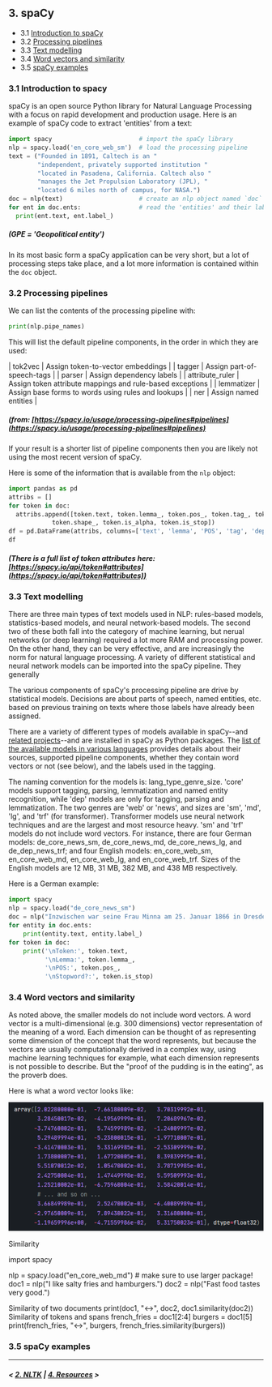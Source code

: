 ## 3. spaCy

- 3.1 [Introduction to spaCy](#spacy)
- 3.2 [Processing pipelines](#pipe)
- 3.3 [Text modelling](#model)
- 3.4 [Word vectors and similarity](#vec)
- 3.5 [spaCy examples](#ex)

### <a name='spacy'/>3.1 Introduction to spacy

spaCy is an open source Python library for Natural Language Processing with a focus on rapid development 
and production usage. Here is an example of spaCy code to extract 'entities' from a text:

```python
import spacy                        # import the spaCy library
nlp = spacy.load('en_core_web_sm')  # load the processing pipeline
text = ("Founded in 1891, Caltech is an "
        "independent, privately supported institution "
        "located in Pasadena, California. Caltech also "
        "manages the Jet Propulsion Laboratory (JPL), "
        "located 6 miles north of campus, for NASA.")
doc = nlp(text)                     # create an nlp object named `doc`
for ent in doc.ents:                # read the 'entities' and their labels, from `doc`
  print(ent.text, ent.label_)
```
##### (GPE = 'Geopolitical entity')

In its most basic form a spaCy application can be very short, but a lot of processing steps take place,
and a lot more information is contained within the `doc` object.

### <a name='pipe'/>3.2 Processing pipelines

We can list the contents of the processing pipeline with:

```python
print(nlp.pipe_names)
```

This will list the default pipeline components, in the order in which they are used:

| tok2vec | Assign token-to-vector embeddings |
| tagger | Assign part-of-speech-tags |
| parser | Assign dependency labels |
| attribute_ruler | Assign token attribute mappings and rule-based exceptions |
| lemmatizer | Assign base forms to words using rules and lookups |
| ner | Assign named entities |

##### (from: [https://spacy.io/usage/processing-pipelines#pipelines](https://spacy.io/usage/processing-pipelines#pipelines)

If your result is a shorter list of pipeline components then you are likely not using the most recent version of spaCy.

Here is some of the information that is available from the `nlp` object:

```python
import pandas as pd
attribs = []
for token in doc:
  attribs.append([token.text, token.lemma_, token.pos_, token.tag_, token.dep_,
            token.shape_, token.is_alpha, token.is_stop])
df = pd.DataFrame(attribs, columns=['text', 'lemma', 'POS', 'tag', 'dependency', 'shape', 'alpha', 'stop'])
df
```

##### (There is a full list of token attributes here: [https://spacy.io/api/token#attributes](https://spacy.io/api/token#attributes))

### <a name='model'/>3.3 Text modelling

There are three main types of text models used in NLP: rules-based models, statistics-based models, and neural network-based models. The second two of these both fall into the category of machine learning, but nerual networks (or deep learning) required a lot more RAM and processing power. On the other hand, they can be very effective, and are increasingly the norm for natural language processing. A variety of different statistical and neural network models can be imported into the spaCy pipeline. They generally 

The various components of spaCy's processing pipeline are drive by statistical models. Decisions are about parts of speech, named entities, etc. based on previous training on texts where those labels have already been assigned.

There are a variety of different types of models available in spaCy--and [related projects](https://spacy.io/universe)--and are installed
in spaCy as Python packages. The [list of the available models in various languages](https://spacy.io/models/en) provides details about their sources, supported pipeline components, whether they contain word vectors or not (see below), and the labels used in the tagging.

The naming convention for the models is: lang_type_genre_size. 'core' models support tagging, parsing, lemmatization 
and named entity recognition, while 'dep' models are only for tagging, parsing and lemmatization. The two genres are 
'web' or 'news', and sizes are 'sm', 'md', 'lg', and 'trf' (for transformer). Transformer models use neural network 
techniques and are the largest and most resource heavy. 'sm' and 'trf' models do not include word vectors. 
For instance, there are four German models: de_core_news_sm, de_core_news_md, de_core_news_lg, and de_dep_news_trf; 
and four English models: en_core_web_sm, en_core_web_md, en_core_web_lg, and en_core_web_trf.
Sizes of the English models are 12 MB, 31 MB, 382 MB, and 438 MB respectively.

Here is a German example:

```python
import spacy
nlp = spacy.load("de_core_news_sm")
doc = nlp("Inzwischen war seine Frau Minna am 25. Januar 1866 in Dresden gestorben.") # glish: 'Where are you?'
for entity in doc.ents:
    print(entity.text, entity.label_)
for token in doc:
    print('\nToken:', token.text, 
          '\nLemma:', token.lemma_, 
          '\nPOS:', token.pos_, 
          '\nStopword?:', token.is_stop)
```

### <a name='vec'/>3.4 Word vectors and similarity

As noted above, the smaller models do not include word vectors. A word vector is a multi-dimensional (e.g. 300 dimensions) vector
representation of the meaning of a word. Each dimension can be thought of as representing some dimension of the concept that the word
represents, but because the vectors are usually computationally derived in a complex way, using machine learning techniques for example,
what each dimension represents is not possible to describe. But the "proof of the pudding is in the eating", as the proverb does.

Here is what a word vector looks like:

<img src='vector.png' alt='Word vector'/>

Similarity

import spacy

nlp = spacy.load("en_core_web_md")  # make sure to use larger package!
doc1 = nlp("I like salty fries and hamburgers.")
doc2 = nlp("Fast food tastes very good.")

Similarity of two documents
print(doc1, "<->", doc2, doc1.similarity(doc2))
Similarity of tokens and spans
french_fries = doc1[2:4]
burgers = doc1[5]
print(french_fries, "<->", burgers, french_fries.similarity(burgers))

### <a name='ex'/>3.5 spaCy examples

---

##### \< [2. NLTK](nltk.md) \| [4. Resources](resources.md) \>

